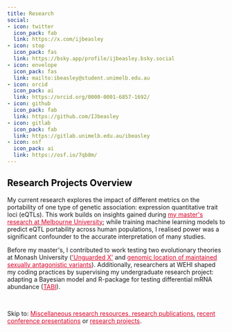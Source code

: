 ```yaml
---
title: Research 
social:
- icon: twitter
  icon_pack: fab
  link: https://x.com/ijbeasley
- icon: stop
  icon_pack: fas
  link: https://bsky.app/profile/ijbeasley.bsky.social
- icon: envelope
  icon_pack: fas
  link: mailto:ibeasley@student.unimelb.edu.au
- icon: orcid
  icon_pack: ai
  link: https://orcid.org/0000-0001-6857-1692/
- icon: github
  icon_pack: fab
  link: https://github.com/IJbeasley
- icon: gitlab
  icon_pack: fab
  link: https://gitlab.unimelb.edu.au/ibeasley
- icon: osf
  icon_pack: ai
  link: https://osf.io/7qb8m/
---
```


<h2 style = "color:black" > Research Projects Overview </h2>

My current research explores the impact of different metrics on the portability of one type of genetic association: expression quantitative trait loci (eQTLs). This work builds on insights gained during <a href="/project/pop_spec_eqtl/"  style="color:#D90429"> my master's research at Melbourne University</a>; while training machine learning models to predict eQTL portability across human populations, I realised power was a significant confounder to the accurate interpretation of many studies.

Before my master's, I contributed to work testing two evolutionary theories at Monash University (<a href= "/project/monash_journalclub/" style="color:#D90429">'Unguarded X'</a> and <a href= "/project/monash-winter/" style="color:#D90429"> genomic location of maintained sexually antagonistic variants</a>). Additionally, researchers at WEHI shaped my coding practices by supervising my undergraduate research project: adapting a Bayesian model and R-package for testing differential mRNA abundance (<a href="/project/tabi/" style="color:#D90429">TABI</a>).

<br>

Skip to: 
<a href="#resources" style="color:#D90429"> Miscellaneous research resources,  </a>
<a href="#publications" style="color:#D90429"> research publications</a>, <a href="/research/#talks" style="color:#D90429">recent conference presentations</a> or <a href="#projects" style="color:#D90429">research projects</a>.
